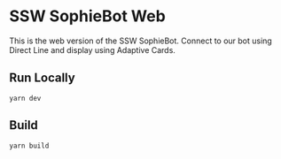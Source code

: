 # SSW SophieBot Web

This is the web version of the SSW SophieBot. Connect to our bot using Direct Line and display using Adaptive Cards.

## Run Locally

```
yarn dev
```

## Build

```
yarn build
```
